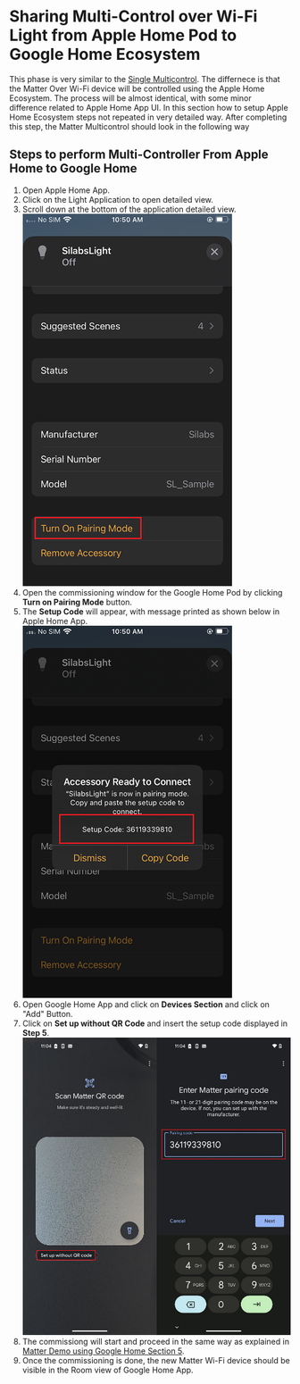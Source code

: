 # Sharing Multi-Control over Wi-Fi Light from Apple Home Pod to Google Home Ecosystem

This phase is very similar to the [Single Multicontrol](./singlecontroller-ecosystem). The differnece is that the Matter Over Wi-Fi device will be controlled using the Apple Home Ecosystem. The process will be almost identical, with some minor difference related to Apple Home App UI.
In this section how to setup Apple Home Ecosystem steps not repeated in very detailed way. After completing this step, the Matter Multicontrol should look in the following way

## Steps to perform Multi-Controller From Apple Home to Google Home

1. Open Apple Home App.
2. Click on the Light Application to open detailed view.
3. Scroll down at the bottom of the application detailed view.
![Silicon Labs - design](./images/matter-apple-application-info.png)
4. Open the commissioning window for the Google Home Pod by clicking **Turn on Pairing Mode** button.
5. The **Setup Code** will appear, with message printed as shown below in Apple Home App.
![Silicon Labs - design](./images/matter-apple-application-setup-code.png)
6. Open Google Home App and click on **Devices Section** and click on "Add" Button.
7. Click on **Set up without QR Code** and insert the setup code displayed in **Step 5**.
![Silicon Labs - design](./images/matter-google-add-setup-code.png)
8. The commissiong will start and proceed in the same way as explained in [Matter Demo using Google Home Section 5](./google-ecosystem-setup.md).
9. Once the commissioning is done, the new Matter Wi-Fi device should be visible in the Room view of Google Home App.